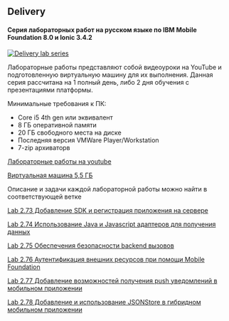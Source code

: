 ## Delivery
#### Серия лабораторных работ на русском языке по IBM Mobile Foundation 8.0 и Ionic 3.4.2

[![Delivery lab series](https://mapie.help/wp-content/uploads/2017/01/delivery_intro_pic.png)](https://www.youtube.com/watch?v=vOtMHJlf18s "Delivery (RUS). Mobile Foundation 8.0 и Ionic 3.4.2")

Лабораторные работы представляют собой видеоуроки на YouTube и подготовленную виртуальную машину для их выполнения. Данная серия рассчитана на 1 полный день, либо 2 дня обучения с презентациями платформы.

Минимальные требования к ПК:

* Core i5 4th gen или эквивалент
* 8 ГБ оперативной памяти
* 20 ГБ свободного места на диске
* Последняя версия VMWare Player/Workstation
* 7-zip архиваторв

[Лабораторные работы на youtube](https://www.youtube.com/watch?v=vOtMHJlf18s&list=PLjwX5wNxSyMfgCzBSfP3N42KwdLtBTelc)

[Виртуальная машина 5,5 ГБ](https://www.dropbox.com/s/n82ew21r8gfe97y/mfp-seminar-4.7z?dl=1)

Описание и задачи каждой лабораторной работы можно найти в соответствующей ветке

[Lab 2.73 Добавление SDK и регистрация приложения на сервере](https://github.com/andriivasylchenko/delivery/tree/lab2.73)

[Lab 2.74 Использование Java и Javascript адаптеров для получения данных](https://github.com/andriivasylchenko/delivery/tree/lab2.74)

[Lab 2.75 Обеспечения безопасности backend вызовов](https://github.com/andriivasylchenko/delivery/tree/lab2.75)

[Lab 2.76 Аутентификация внешних ресурсов при помощи Mobile Foundation](https://github.com/andriivasylchenko/delivery/tree/lab2.76)

[Lab 2.77 Добавление возможностей получения push уведомлений в мобильном приложении](https://github.com/andriivasylchenko/delivery/tree/lab2.77)

[Lab 2.78 Добавление и использование JSONStore в гибридном мобильном приложении](https://github.com/andriivasylchenko/delivery/tree/lab2.78)
